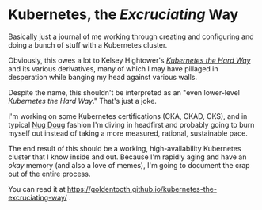 # Kubernetes, the _Excruciating_ Way

Basically just a journal of me working through creating and configuring and doing a bunch of stuff with a Kubernetes cluster.

Obviously, this owes a lot to Kelsey Hightower's [_Kubernetes the Hard Way_](https://github.com/kelseyhightower/kubernetes-the-hard-way) and its various derivatives, many of which I may have pillaged in desperation while banging my head against various walls.

Despite the name, this shouldn't be interpreted as an "even lower-level _Kubernetes the Hard Way_." That's just a joke.

I'm working on some Kubernetes certifications (CKA, CKAD, CKS), and in typical [Nug Doug](https://github.com/ndouglas/) fashion I'm diving in headfirst and probably going to burn myself out instead of taking a more measured, rational, sustainable pace.

The end result of this should be a working, high-availability Kubernetes cluster that I know inside and out. Because I'm rapidly aging and have an _okay_ memory (and also a love of memes), I'm going to document the crap out of the entire process.

You can read it at https://goldentooth.github.io/kubernetes-the-excruciating-way/ .